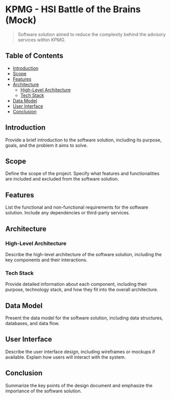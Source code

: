 # KPMG - HSI Battle of the Brains (Mock) <!-- omit in toc -->

> Software solution aimed to reduce the complexity behind the advisory services within _KPMG_.

## Table of Contents <!-- omit in toc -->

- [Introduction](#introduction)
- [Scope](#scope)
- [Features](#features)
- [Architecture](#architecture)
  - [High-Level Architecture](#high-level-architecture)
  - [Tech Stack](#tech-stack)
- [Data Model](#data-model)
- [User Interface](#user-interface)
- [Conclusion](#conclusion)

## Introduction

Provide a brief introduction to the software solution, including its purpose, goals, and the problem it aims to solve.

## Scope

Define the scope of the project. Specify what features and functionalities are included and excluded from the software solution.

## Features

List the functional and non-functional requirements for the software solution. Include any dependencies or third-party services.

## Architecture

### High-Level Architecture

Describe the high-level architecture of the software solution, including the key components and their interactions.

### Tech Stack

Provide detailed information about each component, including their purpose, technology stack, and how they fit into the overall architecture.

## Data Model

Present the data model for the software solution, including data structures, databases, and data flow.

## User Interface

Describe the user interface design, including wireframes or mockups if available. Explain how users will interact with the system.

## Conclusion

Summarize the key points of the design document and emphasize the importance of the software solution.
